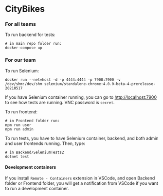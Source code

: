 # CityBikes

### For all teams

To run backend for tests:

```
# in main repo folder run:
docker-compose up
```

### For our team

To run Selenium:

```
docker run --net=host -d -p 4444:4444 -p 7900:7900 -v /dev/shm:/dev/shm selenium/standalone-chrome:4.0.0-beta-4-prerelease-20210517
```

If you have Selenium container running, you can go to [http://localhost:7900](http://localhost:7900) to see how tests are running. VNC password is `secret`.

To run frontend:

```
# in Frontend folder run:
npm run user
npm run admin
```

To run tests, you have to have Selenium container, backend, and both admin and user frontends running. Then, type:
```
# in Backend/SeleniumTests2
dotnet test
```

#### Development containers

If you install `Remote - Containers` extension in VSCode, and open Backend folder or Frontend folder, you will get a notification from VSCode if you want to run a development container.
